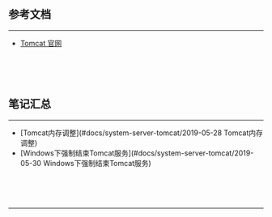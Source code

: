 ## 参考文档

---

* [Tomcat 官网](http://tomcat.apache.org/)



<br/><br/><br/>



## 笔记汇总

---

* [Tomcat内存调整](#docs/system-server-tomcat/2019-05-28 Tomcat内存调整)
* [Windows下强制结束Tomcat服务](#docs/system-server-tomcat/2019-05-30 Windows下强制结束Tomcat服务)



<br/><br/><br/>

---

